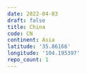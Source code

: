 ```yaml
---
date: 2022-04-03
draft: false
title: China
code: CN
continent: Asia
latitude: '35.86166'
longitude: '104.195397'
repo_count: 1
---
```




